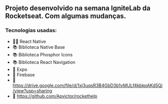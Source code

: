 ## Projeto desenvolvido na semana **IgniteLab** da **Rocketseat**. Com algumas mudanças.

### Tecnologias usadas:
- 👨‍💻 React Native
- 📚 Biblioteca Native Base
- 📚 Biblioteca Phosphor Icons
- 📚 Biblioteca React Navigation
- 🚀 Expo
- 💾 Firebase
- 📲 https://drive.google.com/file/d/1xj3uqsR3B4GbD3b1vMULf4kbkpAKd5Qi/view?usp=sharing
- 🌱 https://github.com/Apvictor/rockethelp
